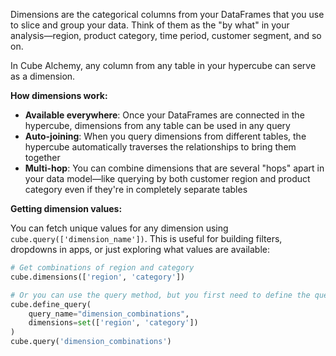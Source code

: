 Dimensions are the categorical columns from your DataFrames that you use to slice and group your data. Think of them as the "by what" in your analysis—region, product category, time period, customer segment, and so on.

In Cube Alchemy, any column from any table in your hypercube can serve as a dimension.

**How dimensions work:**

- **Available everywhere**: Once your DataFrames are connected in the hypercube, dimensions from any table can be used in any query
- **Auto-joining**: When you query dimensions from different tables, the hypercube automatically traverses the relationships to bring them together
- **Multi-hop**: You can combine dimensions that are several "hops" apart in your data model—like querying by both customer region and product category even if they're in completely separate tables

**Getting dimension values:**

You can fetch unique values for any dimension using `cube.query(['dimension_name'])`. This is useful for building filters, dropdowns in apps, or just exploring what values are available:

```python
# Get combinations of region and category
cube.dimensions(['region', 'category'])

# Or you can use the query method, but you first need to define the query without metrics
cube.define_query(
    query_name="dimension_combinations",
    dimensions=set(['region', 'category'])
)
cube.query('dimension_combinations')
```